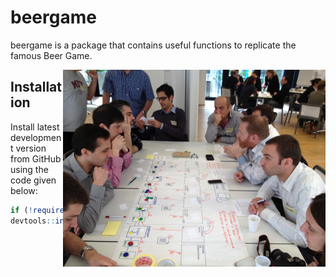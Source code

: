 # beergame

beergame is a package that contains useful functions to replicate the famous Beer Game.

<img src="my_figures/game1.png" align="right" alt="" width="420" />

## Installation

Install latest development version from GitHub using the code given below:

```r
if (!require('devtools')) install.packages('devtools')
devtools::install_github('fhernanb/beergame', force=TRUE)
```